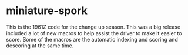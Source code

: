 # miniature-spork
This is the 1961Z code for the change up season. This was a big release included a lot of new macros to help assist the driver to make it easier to score. Some of the macros are the automatic indexing and scoring and descoring at the same time. 
